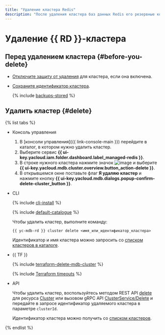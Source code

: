 ```yaml
---
title: "Удаление кластера Redis"
description: "После удаления кластера баз данных Redis его резервные копии сохраняются и могут быть использованы для восстановления в течение 7 дней. Чтобы восстановить удаленный кластер из резервной копии, вам потребуется его идентификатор, поэтому сохраните идентификатор кластера в надежном месте перед удалением."
---
```


# Удаление {{ RD }}-кластера

## Перед удалением кластера {#before-you-delete}

* [Отключите защиту от удаления](update.md#change-additional-settings) для кластера, если она включена.
* [Сохраните идентификатор кластера](cluster-list.md#list-clusters).

  {% include [backups-stored](../../_includes/mdb/backups-stored.md) %}

## Удалить кластер {#delete}

{% list tabs %}

- Консоль управления
  
  1. В [консоли управления]({{ link-console-main }}) перейдите в каталог, в котором нужно удалить кластер.
  1. Выберите сервис **{{ ui-key.yacloud.iam.folder.dashboard.label_managed-redis }}**.
  1. В строке нужного кластера нажмите значок ![image](../../_assets/options.svg) и выберите **{{ ui-key.yacloud.mdb.cluster.overview.button_action-delete }}**.
  1. В открывшемся окне поставьте флаг **Я удаляю кластер** и нажмите кнопку **{{ ui-key.yacloud.mdb.dialogs.popup-confirm-delete-cluster_button }}**.
  
- CLI
  
  {% include [cli-install](../../_includes/cli-install.md) %}
  
  {% include [default-catalogue](../../_includes/default-catalogue.md) %}
  
  Чтобы удалить кластер, выполните команду:
  
  ```
  {{ yc-mdb-rd }} cluster delete <имя_или_идентификатор_кластера>
  ```
  
  Идентификатор и имя кластера можно запросить со [списком кластеров в каталоге](cluster-list.md).

- {{ TF }}

    {% include [terraform-delete-mdb-cluster](../../_includes/mdb/terraform-delete-mdb-cluster.md) %}

    {% include [Terraform timeouts](../../_includes/mdb/mrd/terraform/timeouts.md) %}

- API

  Чтобы удалить кластер, воспользуйтесь методом REST API [delete](../api-ref/Cluster/delete.md) для ресурса [Cluster](../api-ref/Cluster/index.md) или вызовом gRPC API [ClusterService/Delete](../api-ref/grpc/cluster_service.md#Delete) и передайте в запросе идентификатор удаляемого кластера в параметре `clusterId`.

  Идентификатор кластера можно получить со [списком кластеров](cluster-list.md#list-clusters).

{% endlist %}
